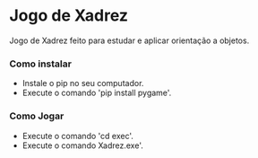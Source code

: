 # Jogo de Xadrez
Jogo de Xadrez feito para estudar e aplicar orientação a objetos.

### Como instalar
- Instale o pip no seu computador.
- Execute o comando 'pip install pygame'.

### Como Jogar
- Execute o comando 'cd exec'.
- Execute o comando Xadrez.exe'.
